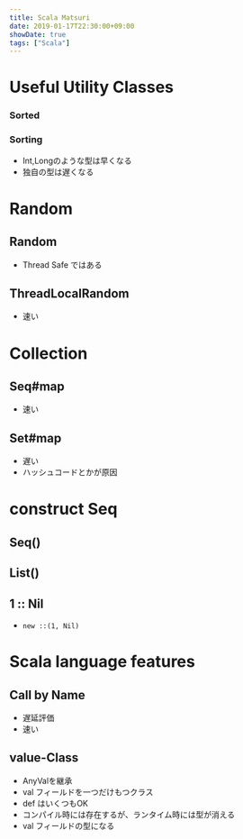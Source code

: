 ```yaml
---
title: Scala Matsuri
date: 2019-01-17T22:30:00+09:00
showDate: true
tags: ["Scala"]
---
```


# Useful Utility Classes
### Sorted
### Sorting
- Int,Longのような型は早くなる
- 独自の型は遅くなる

# Random
## Random
- Thread Safe ではある
## ThreadLocalRandom
- 速い

# Collection
## Seq#map
- 速い
## Set#map
- 遅い
- ハッシュコードとかが原因

# construct Seq
## Seq()
## List()
## 1 :: Nil
- `new ::(1, Nil)`

# Scala language features
## Call by Name
- 遅延評価
- 速い

## value-Class
- AnyValを継承
- val フィールドを一つだけもつクラス
- def はいくつもOK
- コンパイル時には存在するが、ランタイム時には型が消える
- val フィールドの型になる
